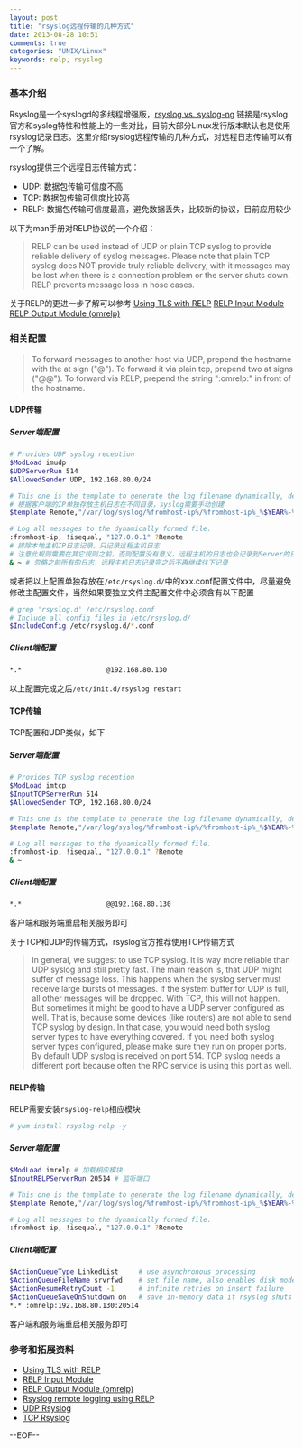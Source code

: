 ```yaml
---
layout: post
title: "rsyslog远程传输的几种方式"
date: 2013-08-28 10:51
comments: true
categories: "UNIX/Linux"
keywords: relp, rsyslog
---
```


### 基本介绍

Rsyslog是一个syslogd的多线程增强版，[rsyslog vs. syslog-ng](www.rsyslog.com/doc/rsyslog_ng_comparison.html) 链接是rsyslog官方和syslog特性和性能上的一些对比，目前大部分Linux发行版本默认也是使用rsyslog记录日志。这里介绍rsyslog远程传输的几种方式，对远程日志传输可以有一个了解。

<!--more-->

rsyslog提供三个远程日志传输方式：

* UDP: 数据包传输可信度不高
* TCP: 数据包传输可信度比较高
* RELP: 数据包传输可信度最高，避免数据丢失，比较新的协议，目前应用较少

以下为man手册对RELP协议的一个介绍：

> RELP can be used instead of UDP or plain TCP syslog to  provide  reliable  delivery  of syslog  messages.  Please  note that plain TCP syslog does NOT provide truly reliable delivery, with it messages may be  lost when there is a connection problem or the server shuts down. RELP prevents message loss in hose cases. 

关于RELP的更进一步了解可以参考 [Using TLS with RELP](http://www.rsyslog.com/tag/relp/) [RELP Input Module](http://www.rsyslog.com/doc/imrelp.html)  [RELP Output Module (omrelp)](http://www.rsyslog.com/doc/omrelp.html)

### 相关配置

> To forward messages to another host via UDP, prepend the hostname with the at sign ("@").  To forward it via plain tcp, prepend two at signs ("@@"). To forward via RELP, prepend the string ":omrelp:" in front of the hostname.
       
#### UDP传输

##### Server端配置

``` bash /etc/rsyslog.conf
# Provides UDP syslog reception
$ModLoad imudp
$UDPServerRun 514
$AllowedSender UDP, 192.168.80.0/24

# This one is the template to generate the log filename dynamically, depending on the client's IP address. 
# 根据客户端的IP单独存放主机日志在不同目录，syslog需要手动创建             
$template Remote,"/var/log/syslog/%fromhost-ip%/%fromhost-ip%_%$YEAR%-%$MONTH%-%$DAY%.log"

# Log all messages to the dynamically formed file.
:fromhost-ip, !isequal, "127.0.0.1" ?Remote     
# 排除本地主机IP日志记录，只记录远程主机日志
# 注意此规则需要在其它规则之前，否则配置没有意义，远程主机的日志也会记录到Server的日志文件中
& ~ # 忽略之前所有的日志，远程主机日志记录完之后不再继续往下记录
```

或者把以上配置单独存放在`/etc/rsyslog.d/`中的xxx.conf配置文件中，尽量避免修改主配置文件，当然如果要独立文件主配置文件中必须含有以下配置

``` bash
# grep 'rsyslog.d' /etc/rsyslog.conf 
# Include all config files in /etc/rsyslog.d/
$IncludeConfig /etc/rsyslog.d/*.conf
```

##### Client端配置

``` bash /etc/rsyslog.conf
*.*                     @192.168.80.130
```

以上配置完成之后`/etc/init.d/rsyslog restart`

#### TCP传输

TCP配置和UDP类似，如下

##### Server端配置

``` bash /etc/rsyslog.conf
# Provides TCP syslog reception
$ModLoad imtcp
$InputTCPServerRun 514
$AllowedSender TCP, 192.168.80.0/24

# This one is the template to generate the log filename dynamically, depending on the client's IP address.          
$template Remote,"/var/log/syslog/%fromhost-ip%/%fromhost-ip%_%$YEAR%-%$MONTH%-%$DAY%.log"

# Log all messages to the dynamically formed file.
:fromhost-ip, !isequal, "127.0.0.1" ?Remote
& ~
```

##### Client端配置
``` bash /etc/rsyslog.conf
*.*                     @@192.168.80.130
```

客户端和服务端重启相关服务即可

关于TCP和UDP的传输方式，rsyslog官方推荐使用TCP传输方式

> In general, we suggest to use TCP syslog. It is way more reliable than UDP syslog and still pretty fast. The main reason is, that UDP might suffer of message loss. This happens when the syslog server must receive large bursts of messages. If the system buffer for UDP is full, all other messages will be dropped. With TCP, this will not happen. But sometimes it might be good to have a UDP server configured as well. That is, because some devices (like routers) are not able to send TCP syslog by design. In that case, you would need both syslog server types to have everything covered. If you need both syslog server types configured, please make sure they run on proper ports. By default UDP syslog is received on port 514. TCP syslog needs a different port because often the RPC service is using this port as well.

#### RELP传输

RELP需要安装`rsyslog-relp`相应模块

``` bash
# yum install rsyslog-relp -y
```

##### Server端配置

``` bash /etc/rsyslog.conf
$ModLoad imrelp # 加载相应模块
$InputRELPServerRun 20514 # 监听端口

# This one is the template to generate the log filename dynamically, depending on the client's IP address.          
$template Remote,"/var/log/syslog/%fromhost-ip%/%fromhost-ip%_%$YEAR%-%$MONTH%-%$DAY%.log"

# Log all messages to the dynamically formed file.
:fromhost-ip, !isequal, "127.0.0.1" ?Remote
```

##### Client端配置

``` bash /etc/rsyslog.conf
$ActionQueueType LinkedList     # use asynchronous processing
$ActionQueueFileName srvrfwd    # set file name, also enables disk mode
$ActionResumeRetryCount -1      # infinite retries on insert failure
$ActionQueueSaveOnShutdown on   # save in-memory data if rsyslog shuts down
*.* :omrelp:192.168.80.130:20514
```

客户端和服务端重启相关服务即可

### 参考和拓展资料

* [Using TLS with RELP](http://www.rsyslog.com/tag/relp/) 
* [RELP Input Module](http://www.rsyslog.com/doc/imrelp.html)  
* [RELP Output Module (omrelp)](http://www.rsyslog.com/doc/omrelp.html)
* [Rsyslog remote logging using RELP](http://gertverdemme.nl/sysadm/security/rsyslog_relp_remote_logging)
* [UDP Rsyslog](http://www.rsyslog.com/tag/udp/)
* [TCP Rsyslog](http://www.rsyslog.com/tag/tcp/)

--EOF--
